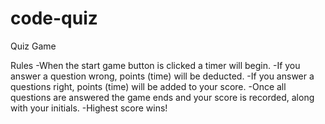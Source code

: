 # code-quiz

Quiz Game

Rules
-When the start game button is clicked a timer will begin.
-If you answer a question wrong, points (time) will be deducted.
-If you answer a questions right, points (time) will be added to your score.
-Once all questions are answered the game ends and your score is recorded, along with your initials.
-Highest score wins!
